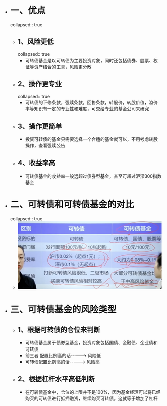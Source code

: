 - # 一、优点
  collapsed:: true
	- ## 1、风险更低
	  collapsed:: true
		- 可转债基金是以可转债为主要投资对象，同时还包括债券、股票、权证等资产结合的工具，风险更分散
	- ## 2、操作更专业
	  collapsed:: true
		- 可转债的下修条款，强赎条款，回售条款，转股价，转股价值，溢价率等知识有一定的专业性和难度，可交给专业的基金公司来研究
	- ## 3、操作更简单
		- 投资可转债的基金只需要选择一个合适的基金就可以，不用考虑转股操作，查看强赎公告
	- ## 4、收益率高
		- 可转债基金的收益率一般远超过债券型基金，甚至可超过沪深300指数基金
- # 二、可转债和可转债基金的对比
  collapsed:: true
	- ![image.png](../assets/image_1668998800404_0.png)
- # 三、可转债基金的风险类型
	- ## 1、根据可转债的仓位来判断
		- 可转债基金属于债券型基金，投资对象包括国债、金融债、企业债和可转债
		- 前三者 配置比例高的话-----> 风险低
		- 可转债配置比例高的话-----> 风险高
	- ## 2、根据杠杆水平高低判断
		- 在可转债基金中，仓位的上限并不是100%，因为基金经理可以将已经购买的可转债进行抵押融资，继续购买可转债。这就等于增加了杠杆